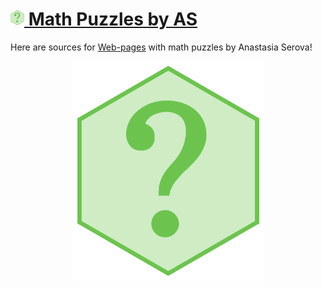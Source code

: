 # <img width=22px src="/config/icons/title-6gon.png"><a href="https://as-math.github.io/"> Math Puzzles by AS</a>

Here are sources for [Web-pages](https://as-math.github.io) with math puzzles by Anastasia Serova!

<p align="center">
	<img src="/config/icons/title-6gon.png">
</p>
